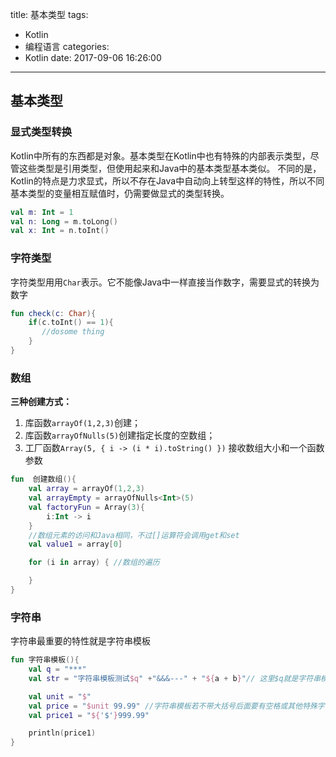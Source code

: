 title: 基本类型
tags:
  - Kotlin
  - 编程语言
categories:
  - Kotlin
date: 2017-09-06 16:26:00
---
## 基本类型
### 显式类型转换
Kotlin中所有的东西都是对象。基本类型在Kotlin中也有特殊的内部表示类型，尽管这些类型是引用类型，但使用起来和Java中的基本类型基本类似。
不同的是，Kotlin的特点是力求显式，所以不存在Java中自动向上转型这样的特性，所以不同基本类型的变量相互赋值时，仍需要做显式的类型转换。
```Kotlin
val m: Int = 1
val n: Long = m.toLong()
val x: Int = n.toInt()
```

### 字符类型
字符类型用用`Char`表示。它不能像Java中一样直接当作数字，需要显式的转换为数字
```Kotlin
fun check(c: Char){
    if(c.toInt() == 1){
       //dosome thing
    }
}
```
<!-- more -->
### 数组
**三种创建方式：**
1. 库函数`arrayOf(1,2,3)`创建；
2. 库函数`arrayOfNulls(5)`创建指定长度的空数组；
3. 工厂函数`Array(5, { i -> (i * i).toString() })` 接收数组大小和一个函数参数
```Kotlin
fun  创建数组(){
    val array = arrayOf(1,2,3)
    val arrayEmpty = arrayOfNulls<Int>(5)
    val factoryFun = Array(3){
        i:Int -> i
    }
    //数组元素的访问和Java相同，不过[]运算符会调用get和set
    val value1 = array[0]

    for (i in array) { //数组的遍历

    }
}
```
### 字符串
字符串最重要的特性就是字符串模板
```Kotlin
fun 字符串模板(){
    val q = "***"
    val str = "字符串模板测试$q" +"&&&---" + "${a + b}"// 这里$q就是字符串模板，运行时会被替换为q的字面值,若是表达式要用{}包裹起来

    val unit = "$"
    val price = "$unit 99.99" //字符串模板若不带大括号后面要有空格或其他特殊字符
    val price1 = "${'$'}999.99"

    println(price1)
}
```

